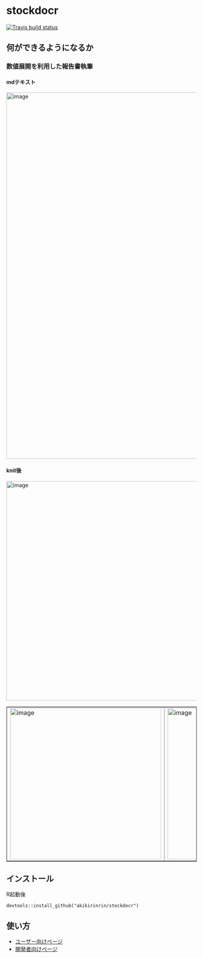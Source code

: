  # stockdocr
[![Travis build status](https://travis-ci.com/akikirinrin/stockdocr.svg?branch=master)](https://travis-ci.com/akikirinrin/stockdocr)

## 何ができるようになるか

### 数値展開を利用した報告書執筆
#### mdテキスト
<img width="970" alt="image" src="https://user-images.githubusercontent.com/14845847/69840348-93154980-129e-11ea-835b-42ae3327c8b8.png">

#### knit後
<img width="581" alt="image" src="https://user-images.githubusercontent.com/14845847/69840440-e091b680-129e-11ea-8ba0-03bb31b72d12.png">



<table border="1" cellspacing="0" cellpadding="1">
 <tr>
  <td>
    <img width="400" alt="image" src="https://user-images.githubusercontent.com/14845847/69839832-8d1e6900-129c-11ea-90e3-a8cac3a9d871.png">
  </td>
  <td><img width="400" alt="image" src="https://user-images.githubusercontent.com/14845847/69840039-72002900-129d-11ea-932c-cc5133de08a0.png">
</td>
  </tr>
</table>

## インストール
R起動後
```
devtools::install_github("akikirinrin/stockdocr")
```
## 使い方


- [ユーザー向けページ](https://github.com/akikirinrin/stockdocr/wiki/%E3%83%A6%E3%83%BC%E3%82%B6%E3%83%BC%E5%90%91%E3%81%91%E3%83%9A%E3%83%BC%E3%82%B8)
- [開発者向けページ](https://github.com/akikirinrin/stockdocr/wiki/%E9%96%8B%E7%99%BA%E8%80%85%E5%90%91%E3%81%91%E3%83%9A%E3%83%BC%E3%82%B8)
